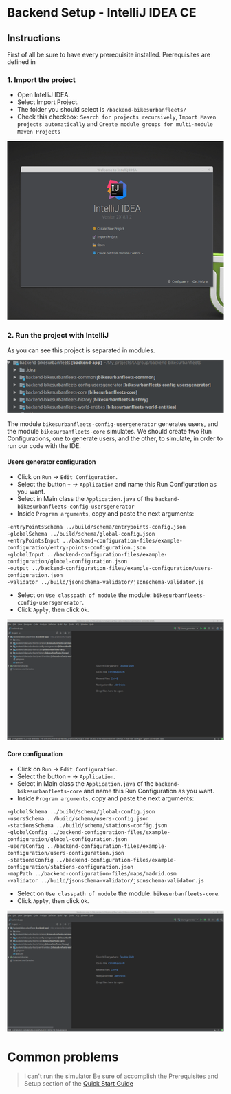 # Backend Setup - IntelliJ IDEA CE
## Instructions

First of all be sure to have every prerequisite installed. Prerequisites are defined in 

### 1. Import the project
 - Open IntelliJ IDEA. 
 - Select Import Project.
 - The folder you should select is `/backend-bikesurbanfleets/`
 - Check this checkbox: `Search for projects recursively`, `Import Maven projects automatically` and `Create module groups for multi-module Maven Projects`
 
 ![Gif with instructions to import the project](gifs/backend_intellij_1.gif)

### 2. Run the project with IntelliJ
As you can see this project is separated in modules. 

![Modules image](images/modules_intellij.png)

The module `bikesurbanfleets-config-usergenerator` generates users, and the module `bikesurbanfleets-core` simulates. 
We should create two Run Configurations, one to generate users, and the other, to simulate, in order to run our code with the IDE.

#### Users generator configuration 
- Click on `Run` &rarr; `Edit Configuration`.
- Select the button `+` &rarr; `Application` and name this Run Configuration as you want.
- Select in Main class the `Application.java` of the `backend-bikesurbanfleets-config-usersgenerator`
- Inside `Program arguments`, copy and paste the next arguments: 

```
-entryPointsSchema ../build/schema/entrypoints-config.json
-globalSchema ../build/schema/global-config.json 
-entryPointsInput ../backend-configuration-files/example-configuration/entry-points-configuration.json
-globalInput ../backend-configuration-files/example-configuration/global-configuration.json 
-output ../backend-configuration-files/example-configuration/users-configuration.json
-validator ../build/jsonschema-validator/jsonschema-validator.js
```

- Select on `Use classpath of module` the module: `bikesurbanfleets-config-usersgenerator`.
- Click `Apply`, then click `Ok`.  

![Gif with instructions to import the project](gifs/backend_intellij_2.gif)

#### Core configuration 
- Click on `Run` &rarr; `Edit Configuration`.
- Select the button `+` &rarr; `Application`.
- Select in Main class the `Application.java` of the `backend-bikesurbanfleets-core` and name this Run Configuration as you want.
- Inside `Program arguments`, copy and paste the next arguments:

```
-globalSchema ../build/schema/global-config.json
-usersSchema ../build/schema/users-config.json
-stationsSchema ../build/schema/stations-config.json
-globalConfig ../backend-configuration-files/example-configuration/global-configuration.json
-usersConfig ../backend-configuration-files/example-configuration/users-configuration.json
-stationsConfig ../backend-configuration-files/example-configuration/stations-configuration.json
-mapPath ../backend-configuration-files/maps/madrid.osm
-validator ../build/jsonschema-validator/jsonschema-validator.js
```

- Select on `Use classpath of module` the module: `bikesurbanfleets-core`.
- Click `Apply`, then click `Ok`.  

![Gif with instructions to import the project](gifs/backend_intellij_3.gif)

# Common problems

> I can't run the simulator
Be sure of accomplish the Prerequisites and Setup section of the [Quick Start Guide](../README.md)

